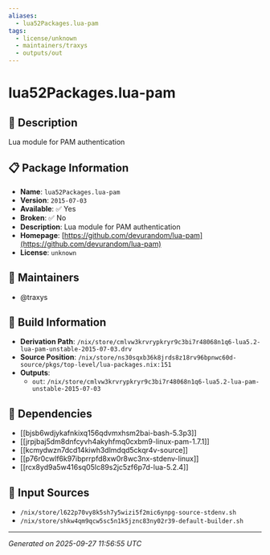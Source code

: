 ```yaml
---
aliases:
  - lua52Packages.lua-pam
tags:
  - license/unknown
  - maintainers/traxys
  - outputs/out
---
```


# lua52Packages.lua-pam

## 📝 Description

Lua module for PAM authentication

## 📋 Package Information

- **Name**: `lua52Packages.lua-pam`
- **Version**: `2015-07-03`
- **Available**: ✅ Yes
- **Broken**: ✅ No
- **Description**: Lua module for PAM authentication
- **Homepage**: [https://github.com/devurandom/lua-pam](https://github.com/devurandom/lua-pam)
- **License**: `unknown`
## 👥 Maintainers

- @traxys


## 🔧 Build Information

- **Derivation Path**: `/nix/store/cmlvw3krvrypkryr9c3bi7r48068n1q6-lua5.2-lua-pam-unstable-2015-07-03.drv`
- **Source Position**: `/nix/store/ns30sqxb36k8jrds8z18rv96bpnwc60d-source/pkgs/top-level/lua-packages.nix:151`
- **Outputs**:
  - `out`:  `/nix/store/cmlvw3krvrypkryr9c3bi7r48068n1q6-lua5.2-lua-pam-unstable-2015-07-03`

## 🔗 Dependencies

- [[bjsb6wdjykafnkixq156qdvmxhsm2bai-bash-5.3p3]]
- [[jrpjbaj5dm8dnfcyvh4akyhfmq0cxbm9-linux-pam-1.7.1]]
- [[kcmydwzn7dcd14kiwh3dlmdqd5ckqr4v-source]]
- [[p76r0cwlf6k97ibprrpfd8xw0r8wc3nx-stdenv-linux]]
- [[rcx8yd9a5w416sq05lc89s2jc5zf6p7d-lua-5.2.4]]

## 📁 Input Sources

- `/nix/store/l622p70vy8k5sh7y5wizi5f2mic6ynpg-source-stdenv.sh`
- `/nix/store/shkw4qm9qcw5sc5n1k5jznc83ny02r39-default-builder.sh`

---
*Generated on 2025-09-27 11:56:55 UTC*
